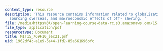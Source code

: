 ```yaml
---
content_type: resource
description: 'This resource contains information related to globalization, joint ventures,
  sourcing overseas, and macroeconomic effects of off- shoring. '
file: /media/https%3A/open-learning-course-data-rc.s3.amazonaws.com/15-769-operations-strategy-fall-2010/1962df4ca1e95a441fd285a661696bfc_MIT15_769F10_lec21.pdf
file_type: application/pdf
resourcetype: Document
title: MIT15_769F10_lec21.pdf
uid: 1962df4c-a1e9-5a44-1fd2-85a661696bfc
---
```

